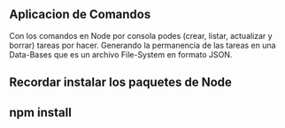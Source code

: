 ## Aplicacion de Comandos

Con los comandos en Node por consola podes (crear, listar, actualizar y borrar) tareas por hacer. Generando la permanencia de las tareas en una Data-Bases que es un archivo File-System en formato JSON.

Recordar instalar los paquetes de Node
-------------
npm install
-------------
